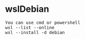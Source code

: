 # wslDebian
<pre>
You can use cmd or powershell
wsl --list --online
wsl --install -d debian

</pre>

